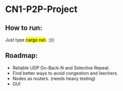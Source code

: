 # CN1-P2P-Project

## How to run:
Just type <mark>cargo run</mark>. :)))

## Roadmap: 
* Reliable UDP Go-Back-N and Selective Repeat.
* Find better ways to avoid congestion and leechers.
* Nodes as routers. (needs heavy testing)
* GUI
